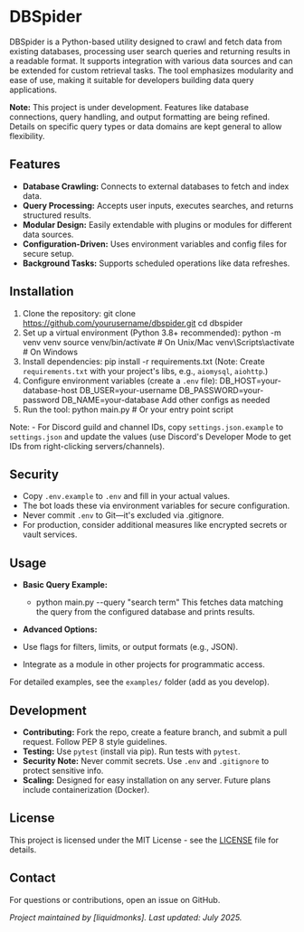 # DBSpider

DBSpider is a Python-based utility designed to crawl and fetch data from existing databases, processing user search queries and returning results in a readable format. It supports integration with various data sources and can be extended for custom retrieval tasks. The tool emphasizes modularity and ease of use, making it suitable for developers building data query applications.

**Note:** This project is under development. Features like database connections, query handling, and output formatting are being refined. Details on specific query types or data domains are kept general to allow flexibility.

## Features
- **Database Crawling:** Connects to external databases to fetch and index data.
- **Query Processing:** Accepts user inputs, executes searches, and returns structured results.
- **Modular Design:** Easily extendable with plugins or modules for different data sources.
- **Configuration-Driven:** Uses environment variables and config files for secure setup.
- **Background Tasks:** Supports scheduled operations like data refreshes.

## Installation
1. Clone the repository: git clone https://github.com/yourusername/dbspider.git
cd dbspider
2. Set up a virtual environment (Python 3.8+ recommended): python -m venv venv
source venv/bin/activate  # On Unix/Mac
venv\Scripts\activate  # On Windows
3. Install dependencies: pip install -r requirements.txt (Note: Create `requirements.txt` with your project's libs, e.g., `aiomysql`, `aiohttp`.)
4. Configure environment variables (create a `.env` file): DB_HOST=your-database-host
DB_USER=your-username
DB_PASSWORD=your-password
DB_NAME=your-database
Add other configs as needed 
5. Run the tool: python main.py  # Or your entry point script 

Note: - For Discord guild and channel IDs, copy `settings.json.example` to `settings.json` and update the values (use Discord's Developer Mode to get IDs from right-clicking servers/channels).

## Security
- Copy `.env.example` to `.env` and fill in your actual values.
- The bot loads these via environment variables for secure configuration.
- Never commit `.env` to Git—it's excluded via .gitignore.
- For production, consider additional measures like encrypted secrets or vault services.

## Usage
- **Basic Query Example:** 
  - python main.py --query "search term" This fetches data matching the query from the configured database and prints results.

- **Advanced Options:**
- Use flags for filters, limits, or output formats (e.g., JSON).
- Integrate as a module in other projects for programmatic access.

For detailed examples, see the `examples/` folder (add as you develop).

## Development
- **Contributing:** Fork the repo, create a feature branch, and submit a pull request. Follow PEP 8 style guidelines.
- **Testing:** Use `pytest` (install via pip). Run tests with `pytest`.
- **Security Note:** Never commit secrets. Use `.env` and `.gitignore` to protect sensitive info.
- **Scaling:** Designed for easy installation on any server. Future plans include containerization (Docker).

## License
This project is licensed under the MIT License - see the [LICENSE](LICENSE) file for details.

## Contact
For questions or contributions, open an issue on GitHub.

*Project maintained by [liquidmonks]. Last updated: July 2025.*